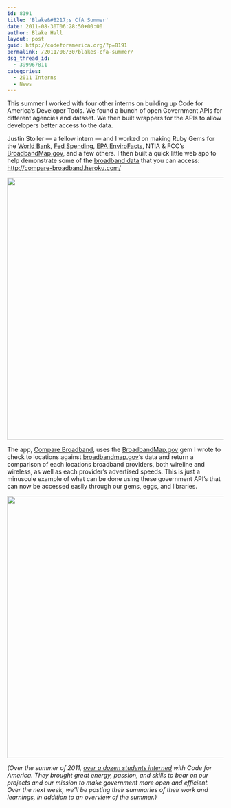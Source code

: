 ```yaml
---
id: 8191
title: 'Blake&#8217;s CfA Summer'
date: 2011-08-30T06:28:50+00:00
author: Blake Hall
layout: post
guid: http://codeforamerica.org/?p=8191
permalink: /2011/08/30/blakes-cfa-summer/
dsq_thread_id:
  - 399967811
categories:
  - 2011 Interns
  - News
---
```

This summer I worked with four other interns on building up Code for America&#8217;s Developer Tools. We found a bunch of open Government APIs for different agencies and dataset. We then built wrappers for the APIs to allow developers better access to the data. 

Justin Stoller &#8212; a fellow intern &#8212; and I worked on making Ruby Gems for the [World Bank](https://github.com/codeforamerica/world_bank_ruby), [Fed Spending](https://github.com/codeforamerica/fed_spending_ruby), [EPA EnviroFacts](https://github.com/codeforamerica/epa_python), NTIA &#038; FCC&#8217;s <a href="http://broadbandmap.gov/" target="_blank">BroadbandMap.gov</a>, and a few others. I then built a quick little web app to help demonstrate some of the [broadband data](https://github.com/codeforamerica/broadband_map_ruby) that you can access: <http://compare-broadband.heroku.com/>

[<img src="http://codeforamerica.org/wp-content/uploads/2011/08/wireless.png" alt="" title="wireless" width="610px" class="aligncenter size-full wp-image-8192" />](http://compare-broadband.heroku.com/)

The app, [Compare Broadband](http://compare-broadband.heroku.com/), uses the <a href="http://broadbandmap.gov/" target="_blank">BroadbandMap.gov</a> gem I wrote to check to locations against <a href="http://broadbandmap.gov/" target="_blank">broadbandmap.gov</a>&#8216;s data and return a comparison of each locations broadband providers, both wireline and wireless, as well as each provider&#8217;s advertised speeds. This is just a minuscule example of what can be done using these government API&#8217;s that can now be accessed easily through our gems, eggs, and libraries.

[<img src="http://codeforamerica.org/wp-content/uploads/2011/08/broadband-1024x279.png" alt="" title="broadband" width="610px" class="aligncenter size-large wp-image-8193" />](http://compare-broadband.heroku.com/)

_(Over the summer of 2011, [over a dozen students interned](http://codeforamerica.org/2011/06/15/meet-the-2011-cfa-interns/) with Code for America. They brought great energy, passion, and skills to bear on our projects and our mission to make government more open and efficient. Over the next week, we’ll be posting their summaries of their work and learnings, in addition to an overview of the summer.)_
